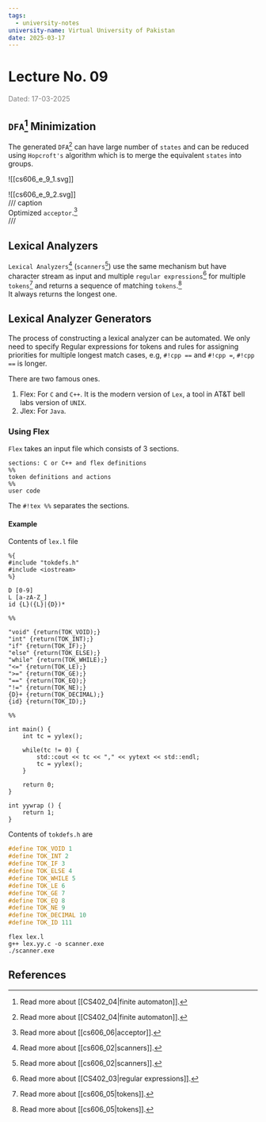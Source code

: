 ```yaml
---
tags:
  - university-notes
university-name: Virtual University of Pakistan
date: 2025-03-17
---
```


# Lecture No. 09

<span style="color: gray;">Dated: 17-03-2025</span>

## `DFA`[^1] Minimization

The generated `DFA`[^1] can have large number of `states` and can be reduced using `Hopcroft's` algorithm which is to merge the equivalent `states` into groups.

![[cs606_e_9_1.svg]]

![[cs606_e_9_2.svg]]  
/// caption  
Optimized `acceptor`.[^2]  
///

## Lexical Analyzers

`Lexical Analyzers`[^3] (`scanners`[^3]) use the same mechanism but have character stream as input and multiple `regular expressions`[^4] for multiple `tokens`[^5] and returns a sequence of matching `tokens`.[^5]  
It always returns the longest one.

## Lexical Analyzer Generators

The process of constructing a lexical analyzer can be automated. We only need to specify Regular expressions for tokens and rules for assigning priorities for multiple longest match cases, e.g, `#!cpp ==` and `#!cpp =`, `#!cpp ==` is longer.

There are two famous ones.

1. Flex: For `C` and `C++`. It is the modern version of `Lex`, a tool in AT&T bell labs version of `UNIX`.
2. Jlex: For `Java`.

### Using Flex

`Flex` takes an input file which consists of 3 sections.

```
sections: C or C++ and flex definitions
%%
token definitions and actions
%%
user code
```

The `#!tex %%` separates the sections.

#### Example

Contents of `lex.l` file

```
%{
#include "tokdefs.h"
#include <iostream>
%}

D [0-9]
L [a-zA-Z_]
id {L}({L}|{D})*

%%

"void" {return(TOK_VOID);}
"int" {return(TOK_INT);}
"if" {return(TOK_IF);}
"else" {return(TOK_ELSE);}
"while" {return(TOK_WHILE);}
"<=" {return(TOK_LE);}
">=" {return(TOK_GE);}
"==" {return(TOK_EQ);}
"!=" {return(TOK_NE);}
{D}+ {return(TOK_DECIMAL);}
{id} {return(TOK_ID);}

%%

int main() {
    int tc = yylex();

    while(tc != 0) {
        std::cout << tc << "," << yytext << std::endl;
        tc = yylex();
    }

    return 0;
}

int yywrap () {
    return 1;
}
```

Contents of `tokdefs.h` are

```cpp
#define TOK_VOID 1
#define TOK_INT 2 
#define TOK_IF 3 
#define TOK_ELSE 4 
#define TOK_WHILE 5 
#define TOK_LE 6 
#define TOK_GE 7 
#define TOK_EQ 8 
#define TOK_NE 9 
#define TOK_DECIMAL 10 
#define TOK_ID 111
```

```
flex lex.l
g++ lex.yy.c -o scanner.exe
./scanner.exe
```

## References

[^1]: Read more about [[CS402_04|finite automaton]].
[^2]: Read more about [[cs606_06|acceptor]].
[^3]: Read more about [[cs606_02|scanners]].
[^4]: Read more about [[CS402_03|regular expressions]].
[^5]: Read more about [[cs606_05|tokens]].